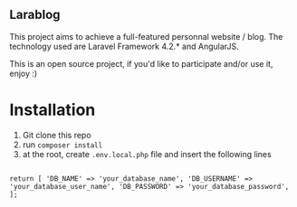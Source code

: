 ## Larablog

This project aims to achieve a full-featured personnal website / blog.
The technology used are Laravel Framework 4.2.* and AngularJS.

This is an open source project, if you'd like to participate and/or use it, enjoy :)

# Installation
1. Git clone this repo
2. run <code>composer install</code>
3. at the root, create <code>.env.local.php</code> file and insert the following lines

<code>
<?php

return [
    'DB_NAME' => 'your_database_name',
    'DB_USERNAME' => 'your_database_user_name',
    'DB_PASSWORD' => 'your_database_password',
];

</code>